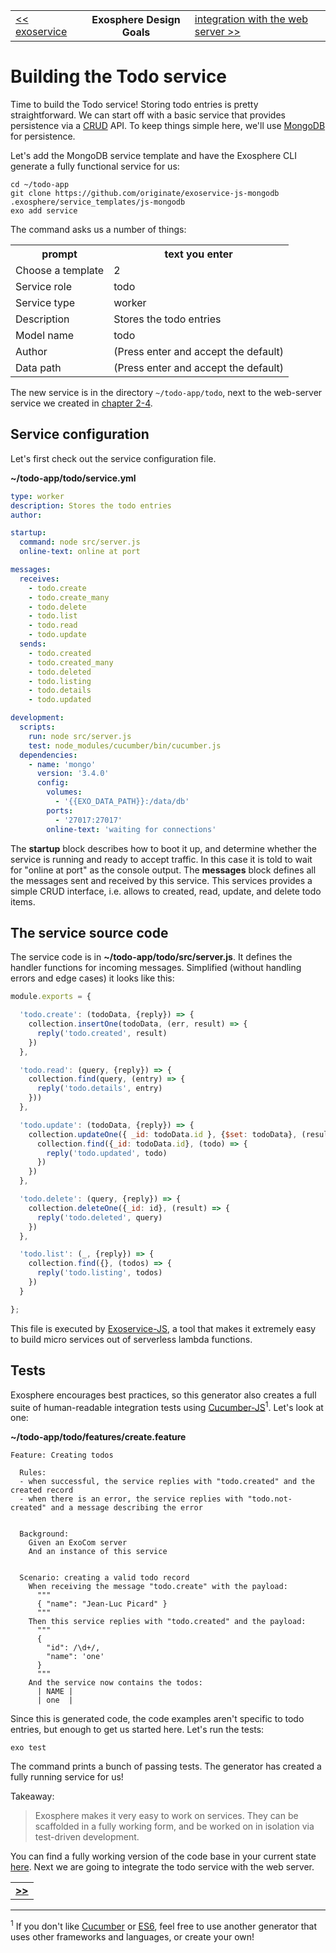 <table>
  <tr>
    <td><a href="07_exoservices.md">&lt;&lt; exoservice</a></td>
    <th>Exosphere Design Goals</th>
    <td><a href="09_integration_with_web_server.md">integration with the web server &gt;&gt;</a></td>
  </tr>
</table>


# Building the Todo service

Time to build the Todo service!
Storing todo entries is pretty straightforward.
We can start off with a basic service
that provides persistence via a
[CRUD](https://en.wikipedia.org/wiki/Create,_read,_update_and_delete)
API.
To keep things simple here,
we'll use [MongoDB](https://www.mongodb.com) for persistence.

Let's add the MongoDB service template and have the Exosphere CLI generate a fully 
functional service for us:

<a class="runMarkdown_consoleWithInputFromTable">

```
cd ~/todo-app
git clone https://github.com/originate/exoservice-js-mongodb .exosphere/service_templates/js-mongodb
exo add service
```

The command asks us a number of things:

<table>
  <tr>
    <th>prompt</th>
    <th>text you enter</th>
  </tr>
  <tr>
    <td>Choose a template</td>
    <td>2</td>
  </tr>
  <tr>
    <td>Service role</td>
    <td>todo</td>
  </tr>
  <tr>
    <td>Service type</td>
    <td>worker</td>
  </tr>
  <tr>
    <td>Description</td>
    <td>Stores the todo entries</td>
  </tr>
  <tr>
    <td>Model name</td>
    <td>todo</td>
  </tr>
  <tr>
    <td>Author</td>
    <td>(Press enter and accept the default)</td>
  </tr>
  <tr>
    <td>Data path</td>
    <td>(Press enter and accept the default)</td>
  </tr>
</table>

</a>

The new service is in the directory `~/todo-app/todo`,
next to the web-server service we created in [chapter 2-4](04_html_server.md).


## Service configuration

Let's first check out the service configuration file.

<a class="runMarkdown_verifyFileContent">

__~/todo-app/todo/service.yml__

```yaml
type: worker
description: Stores the todo entries
author: 

startup:
  command: node src/server.js
  online-text: online at port

messages:
  receives:
    - todo.create
    - todo.create_many
    - todo.delete
    - todo.list
    - todo.read
    - todo.update
  sends:
    - todo.created
    - todo.created_many
    - todo.deleted
    - todo.listing
    - todo.details
    - todo.updated

development:
  scripts:
    run: node src/server.js
    test: node_modules/cucumber/bin/cucumber.js
  dependencies:
    - name: 'mongo'
      version: '3.4.0'
      config:
        volumes:
          - '{{EXO_DATA_PATH}}:/data/db'
        ports:
          - '27017:27017'
        online-text: 'waiting for connections'
```
</a>

The __startup__ block describes how to boot it up,
and determine whether the service is running and ready to accept traffic.
In this case it is told to wait for "online at port" as the console output.
The __messages__ block defines all the messages sent and received by this service.
This services provides a simple CRUD interface,
i.e. allows to created, read, update, and delete todo items.


## The service source code

The service code is in __~/todo-app/todo/src/server.js__.
It defines the handler functions for incoming messages.
Simplified (without handling errors and edge cases) it looks like this:

```javascript
module.exports = {

  'todo.create': (todoData, {reply}) => {
    collection.insertOne(todoData, (err, result) => {
      reply('todo.created', result)
    })
  },

  'todo.read': (query, {reply}) => {
    collection.find(query, (entry) => {
      reply('todo.details', entry)
    }))
  },

  'todo.update': (todoData, {reply}) => {
    collection.updateOne({ _id: todoData.id }, {$set: todoData}, (result) => {
      collection.find({_id: todoData.id}, (todo) => {
        reply('todo.updated', todo)
      })
    })
  },

  'todo.delete': (query, {reply}) => {
    collection.deleteOne({_id: id}, (result) => {
      reply('todo.deleted', query)
    })
  },

  'todo.list': (_, {reply}) => {
    collection.find({}, (todos) => {
      reply('todo.listing', todos)
    })
  }

};
```

This file is executed by [Exoservice-JS](https://github.com/originate/exoservice-js),
a tool that makes it extremely easy to build micro services
out of serverless lambda functions.


## Tests

Exosphere encourages best practices,
so this generator also creates a full suite of human-readable integration tests
using [Cucumber-JS](https://github.com/cucumber/cucumber-js)<sup>1</sup>.
Let's look at one:

__~/todo-app/todo/features/create.feature__

```cucumber
Feature: Creating todos

  Rules:
  - when successful, the service replies with "todo.created" and the created record
  - when there is an error, the service replies with "todo.not-created" and a message describing the error


  Background:
    Given an ExoCom server
    And an instance of this service


  Scenario: creating a valid todo record
    When receiving the message "todo.create" with the payload:
      """
      { "name": "Jean-Luc Picard" }
      """
    Then this service replies with "todo.created" and the payload:
      """
      {
        "id": /\d+/,
        "name": 'one'
      }
      """
    And the service now contains the todos:
      | NAME |
      | one  |
```

Since this is generated code,
the code examples aren't specific to todo entries,
but enough to get us started here.
Let's run the tests:

<a class="runMarkdown_consoleWithDollarPrompt">

```
exo test
```

</a>
The command prints a bunch of passing tests.
The generator has created a fully running service for us!


Takeaway:
> Exosphere makes it very easy to work on services.
> They can be scaffolded in a fully working form,
> and be worked on in isolation via test-driven development.

You can find a fully working version of the code base in your current state [here](code_09/todo-app).
Next we are going to integrate the todo service with the web server.


<table>
  <tr>
    <td><a href="09_integration_with_web_server.md"><b>&gt;&gt;</b></a></td>
  </tr>
</table>


<hr>

<sup>1</sup>
If you don't like [Cucumber](http://cucumber.io) or [ES6](http://es6-features.org/),
feel free to use another generator that uses other frameworks and languages,
or create your own!
